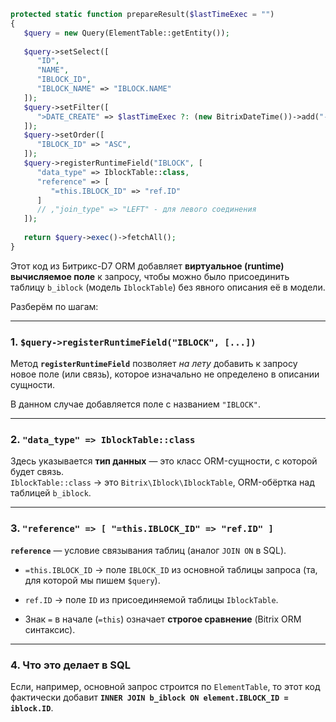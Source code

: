 ```php
protected static function prepareResult($lastTimeExec = "")  
{  
   $query = new Query(ElementTable::getEntity());  
  
   $query->setSelect([  
      "ID",  
      "NAME",  
      "IBLOCK_ID",  
      "IBLOCK_NAME" => "IBLOCK.NAME"  
   ]);  
   $query->setFilter([  
      ">DATE_CREATE" => $lastTimeExec ?: (new BitrixDateTime())->add("-1 day"),  
   ]);  
   $query->setOrder([  
      "IBLOCK_ID" => "ASC",  
   ]);  
   $query->registerRuntimeField("IBLOCK", [  
      "data_type" => IblockTable::class,  
      "reference" => [  
         "=this.IBLOCK_ID" => "ref.ID"  
      ]  
      // ,"join_type" => "LEFT" - для левого соединения
   ]);  
  
   return $query->exec()->fetchAll();  
}
```

Этот код из Битрикс-D7 ORM добавляет **виртуальное (runtime) вычисляемое поле** к запросу, чтобы можно было присоединить таблицу `b_iblock` (модель `IblockTable`) без явного описания её в модели.

Разберём по шагам:

---

### 1. `$query->registerRuntimeField("IBLOCK", [...])`

Метод **`registerRuntimeField`** позволяет _на лету_ добавить к запросу новое поле (или связь), которое изначально не определено в описании сущности.

В данном случае добавляется поле с названием `"IBLOCK"`.

---

### 2. `"data_type" => IblockTable::class`

Здесь указывается **тип данных** — это класс ORM-сущности, с которой будет связь.  
`IblockTable::class` → это `Bitrix\Iblock\IblockTable`, ORM-обёртка над таблицей `b_iblock`.

---

### 3. `"reference" => [ "=this.IBLOCK_ID" => "ref.ID" ]`

**`reference`** — условие связывания таблиц (аналог `JOIN ON` в SQL).

- `=this.IBLOCK_ID` → поле `IBLOCK_ID` из основной таблицы запроса (та, для которой мы пишем `$query`).
    
- `ref.ID` → поле `ID` из присоединяемой таблицы `IblockTable`.
    
- Знак `=` в начале (`=this`) означает **строгое сравнение** (Bitrix ORM синтаксис).
    

---

### 4. Что это делает в SQL

Если, например, основной запрос строится по `ElementTable`, то этот код фактически добавит **`INNER JOIN b_iblock ON element.IBLOCK_ID = iblock.ID`**.